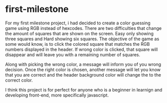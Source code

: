 # first-milestone

For my first milestone project, i had decided to create a color guessing game using RGB instead of hexcodes. There are two difficulties that change the amount of squares that are shown on the screen. Easy only showing three squares and Hard showing six squares. The objective of the game as some would know, is to click the colored square that matches the RGB numbers displayed in the header. If wrong color is clicked, that square will disappear and will leave you  with a remaining number of squares. 

Along with picking the wrong color, a message will inform you of you wrong decision. Once the right color is chosen, another message will let you know that you are correct and the header background color will change the to the correct color. 


I think this project is for perfect for anyone who is a beginner in learnign and developing front-end, more specifically javascript. 
